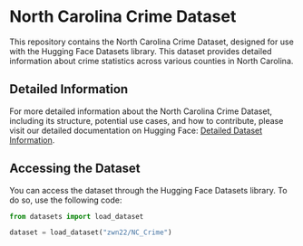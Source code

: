 # North Carolina Crime Dataset

This repository contains the North Carolina Crime Dataset, designed for use with the Hugging Face Datasets library. This dataset provides detailed information about crime statistics across various counties in North Carolina.

## Detailed Information

For more detailed information about the North Carolina Crime Dataset, including its structure, potential use cases, and how to contribute, please visit our detailed documentation on Hugging Face:
[Detailed Dataset Information](https://huggingface.co/datasets/zwn22/NC_Crime/blob/main/README.md).

## Accessing the Dataset

You can access the dataset through the Hugging Face Datasets library. To do so, use the following code:

```python
from datasets import load_dataset

dataset = load_dataset("zwn22/NC_Crime")
